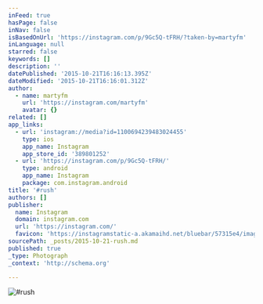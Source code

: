 ```yaml
---
inFeed: true
hasPage: false
inNav: false
isBasedOnUrl: 'https://instagram.com/p/9Gc5Q-tFRH/?taken-by=martyfm'
inLanguage: null
starred: false
keywords: []
description: ''
datePublished: '2015-10-21T16:16:13.395Z'
dateModified: '2015-10-21T16:16:01.312Z'
author:
  - name: martyfm
    url: 'https://instagram.com/martyfm'
    avatar: {}
related: []
app_links:
  - url: 'instagram://media?id=1100694239483024455'
    type: ios
    app_name: Instagram
    app_store_id: '389801252'
  - url: 'https://instagram.com/p/9Gc5Q-tFRH/'
    type: android
    app_name: Instagram
    package: com.instagram.android
title: '#rush'
authors: []
publisher:
  name: Instagram
  domain: instagram.com
  url: 'https://instagram.com/'
  favicon: 'https://instagramstatic-a.akamaihd.net/bluebar/57315e4/images/ico/favicon.ico'
sourcePath: _posts/2015-10-21-rush.md
published: true
_type: Photograph
_context: 'http://schema.org'

---
```

![#rush](https://scontent.cdninstagram.com/hphotos-xaf1/t51.2885-15/s640x640/sh0.08/e35/12107575_931655703595934_1624104709_n.jpg)